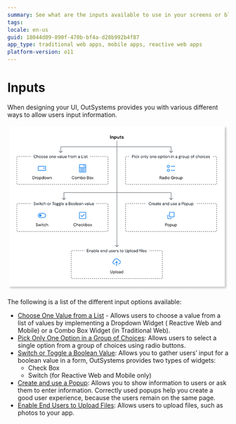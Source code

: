 ```yaml
---
summary: See what are the inputs available to use in your screens or blocks and how to use them.
tags: 
locale: en-us
guid: 18044d09-890f-470b-bf4a-d28b992b4f87
app_type: traditional web apps, mobile apps, reactive web apps
platform-version: o11
---
```


# Inputs

When designing your UI, OutSystems provides you with various different ways to allow users input information. 

![Inputs diagram](images/inputs-diag.png)

The following is a list of the different input options available:

* [Choose One Value from a List](dropdown-combo.md) - Allows users to choose a value from a list of values by implementing a Dropdown Widget ( Reactive Web and Mobile) or a Combo Box Widget (in Traditional Web).
* [Pick Only One Option in a Group of Choices](button-group.md): Allows users to select a single option from a group of choices using radio buttons.
* [Switch or Toggle a Boolean Value](switch-checkbox.md): Allows you to gather users’ input for a boolean value in a form, OutSystems provides two types of widgets:
    * Check Box
    * Switch (for Reactive Web and Mobile only)
* [Create and use a Popup](popup.md): Allows you to show information to users or ask them to enter information. Correctly used popups help you create a good user experience, because the users remain on the same page.
* [Enable End Users to Upload Files](upload.md): Allows users to upload files, such as photos to your app.
